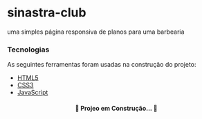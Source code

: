 <h1> sinastra-club </h1>
uma simples página responsiva de planos para uma barbearia

### Tecnologias

As seguintes ferramentas foram usadas na construção do projeto:

- [HTML5](https://developer.mozilla.org/en-US/docs/Glossary/HTML5)
- [CSS3](https://developer.mozilla.org/pt-BR/docs/Web/CSS)
- [JavaScript](https://developer.mozilla.org/pt-BR/docs/Web/JavaScript)

<h4 align="center">
 🚧 Projeo em Construção... 🚧
</h4>



